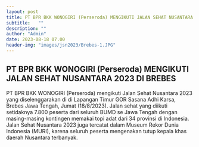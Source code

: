 ```yaml
---
layout: post
title: PT BPR BKK WONOGIRI (Perseroda) MENGIKUTI JALAN SEHAT NUSANTARA 2023 DI BREBES
subtitle:   ""
description: ""
author: "Admin"
date: 2023-08-18 07.00
header-img: "images/jsn2023/Brebes-1.JPG"
---
```


## PT BPR BKK WONOGIRI (Perseroda) MENGIKUTI JALAN SEHAT NUSANTARA 2023 DI BREBES
PT BPR BKK WONOGIRI (Perseroda) mengikuti Jalan Sehat Nusantara 2023 yang diselenggarakan di di Lapangan Timur GOR Sasana Adhi Karsa, Brebes Jawa Tengah, Jumat (18/8/2023). Jalan sehat yang diikuti setidaknya 7.800 peserta dari seluruh BUMD se Jawa Tengah dengan masing-masing kontingen memakai topi adat dari 34 provinsi di Indonesia. Jalan Sehat Nusantara 2023 juga tercatat dalam Museum Rekor Dunia Indonesia (MURI), karena seluruh peserta mengenakan tutup kepala khas daerah Nusantara terbanyak.


